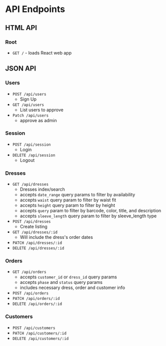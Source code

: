 # API Endpoints

## HTML API

### Root

- `GET /` - loads React web app

## JSON API

### Users

- `POST /api/users`
	- Sign Up
- `GET /api/users`
  - List users to approve
- `Patch /api/users`
  - approve as admin

### Session

- `POST /api/session`
	- Login
- `DELETE /api/session`
	- Logout

### Dresses

- `GET /api/dresses`
  - Dresses index/search
  - accepts `date_range` query params to filter by availability
  - accepts `waist` query param to filter by waist fit
  - accepts `height` query param to filter by height
  - accepts `query` param to filter by barcode, color, title, and description
  - accepts `sleeve_length` query param to filter by sleeve_length type
- `POST /api/dresses`
	- Create listing
- `GET /api/dresses/:id`
	- Will include the dress's order dates
- `PATCH /api/dresses/:id`
- `DELETE /api/dresses/:id`

### Orders

- `GET /api/orders`
	- accepts `customer_id` or `dress_id` query params
	- accepts `phase` and `status` query params
	- includes necessary dress, order and customer info
- `POST /api/orders`
- `PATCH /api/orders/:id`
- `DELETE /api/orders/:id`

### Customers
- `POST /api/customers`
- `PATCH /api/customers/:id`
- `DELETE /api/customers/:id`
